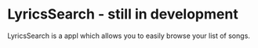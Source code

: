 # LyricsSearch - still in development
LyricsSearch is a appl which allows you to easily browse your list of songs.
